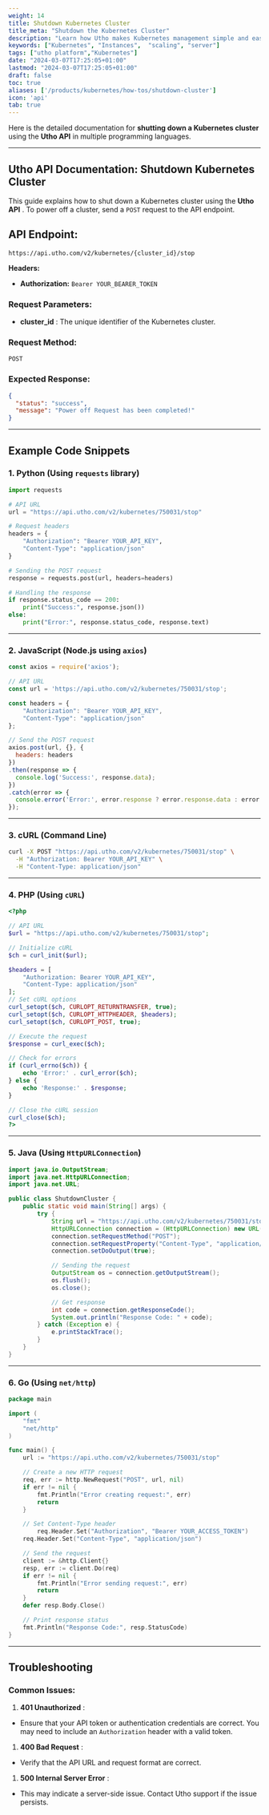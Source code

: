 ```yaml
---
weight: 14
title: Shutdown Kubernetes Cluster
title_meta: "Shutdown the Kubernetes Cluster"
description: "Learn how Utho makes Kubernetes management simple and easy so you easily anticipate your kubernetes infrastructure costs"
keywords: ["Kubernetes", "Instances",  "scaling", "server"]
tags: ["utho platform","Kubernetes"]
date: "2024-03-07T17:25:05+01:00"
lastmod: "2024-03-07T17:25:05+01:00"
draft: false
toc: true
aliases: ['/products/kubernetes/how-tos/shutdown-cluster']
icon: 'api'
tab: true
---
```

 Here is the detailed documentation for **shutting down a Kubernetes cluster** using the **Utho API** in multiple programming languages.

---

## Utho API Documentation: Shutdown Kubernetes Cluster

This guide explains how to shut down a Kubernetes cluster using the  **Utho API** . To power off a cluster, send a `POST` request to the API endpoint.

## API Endpoint:

```
https://api.utho.com/v2/kubernetes/{cluster_id}/stop
```

**Headers:**

* **Authorization:** `Bearer YOUR_BEARER_TOKEN`

### Request Parameters:

* **cluster_id** : The unique identifier of the Kubernetes cluster.

### Request Method:

`POST`

### Expected Response:

```json
{
  "status": "success",
  "message": "Power off Request has been completed!"
}
```

---

## Example Code Snippets

### 1. **Python (Using `requests` library)**

```python
import requests

# API URL
url = "https://api.utho.com/v2/kubernetes/750031/stop"

# Request headers
headers = {
    "Authorization": "Bearer YOUR_API_KEY",
    "Content-Type": "application/json"
}

# Sending the POST request
response = requests.post(url, headers=headers)

# Handling the response
if response.status_code == 200:
    print("Success:", response.json())
else:
    print("Error:", response.status_code, response.text)
```

---

### 2. **JavaScript (Node.js using `axios`)**

```javascript
const axios = require('axios');

// API URL
const url = 'https://api.utho.com/v2/kubernetes/750031/stop';

const headers = {
    "Authorization": "Bearer YOUR_API_KEY",
    "Content-Type": "application/json"
};

// Send the POST request
axios.post(url, {}, {
  headers: headers
})
.then(response => {
  console.log('Success:', response.data);
})
.catch(error => {
  console.error('Error:', error.response ? error.response.data : error.message);
});
```

---

### 3. **cURL (Command Line)**

```bash
curl -X POST "https://api.utho.com/v2/kubernetes/750031/stop" \
  -H "Authorization: Bearer YOUR_API_KEY" \
  -H "Content-Type: application/json"
```

---

### 4. **PHP (Using `cURL`)**

```php
<?php

// API URL
$url = "https://api.utho.com/v2/kubernetes/750031/stop";

// Initialize cURL
$ch = curl_init($url);

$headers = [
    "Authorization: Bearer YOUR_API_KEY",
    "Content-Type: application/json"
];
// Set cURL options
curl_setopt($ch, CURLOPT_RETURNTRANSFER, true);
curl_setopt($ch, CURLOPT_HTTPHEADER, $headers);
curl_setopt($ch, CURLOPT_POST, true);

// Execute the request
$response = curl_exec($ch);

// Check for errors
if (curl_errno($ch)) {
    echo 'Error:' . curl_error($ch);
} else {
    echo 'Response:' . $response;
}

// Close the cURL session
curl_close($ch);
?>
```

---

### 5. **Java (Using `HttpURLConnection`)**

```java
import java.io.OutputStream;
import java.net.HttpURLConnection;
import java.net.URL;

public class ShutdownCluster {
    public static void main(String[] args) {
        try {
            String url = "https://api.utho.com/v2/kubernetes/750031/stop";
            HttpURLConnection connection = (HttpURLConnection) new URL(url).openConnection();
            connection.setRequestMethod("POST");
            connection.setRequestProperty("Content-Type", "application/json", "Authorization", "Bearer YOUR_API_KEY");
            connection.setDoOutput(true);

            // Sending the request
            OutputStream os = connection.getOutputStream();
            os.flush();
            os.close();

            // Get response
            int code = connection.getResponseCode();
            System.out.println("Response Code: " + code);
        } catch (Exception e) {
            e.printStackTrace();
        }
    }
}
```

---

### 6. **Go (Using `net/http`)**

```go
package main

import (
	"fmt"
	"net/http"
)

func main() {
	url := "https://api.utho.com/v2/kubernetes/750031/stop"

	// Create a new HTTP request
	req, err := http.NewRequest("POST", url, nil)
	if err != nil {
		fmt.Println("Error creating request:", err)
		return
	}

	// Set Content-Type header
        req.Header.Set("Authorization", "Bearer YOUR_ACCESS_TOKEN")
	req.Header.Set("Content-Type", "application/json")

	// Send the request
	client := &http.Client{}
	resp, err := client.Do(req)
	if err != nil {
		fmt.Println("Error sending request:", err)
		return
	}
	defer resp.Body.Close()

	// Print response status
	fmt.Println("Response Code:", resp.StatusCode)
}
```

---

## Troubleshooting

### Common Issues:

1. **401 Unauthorized** :

* Ensure that your API token or authentication credentials are correct. You may need to include an `Authorization` header with a valid token.

1. **400 Bad Request** :

* Verify that the API URL and request format are correct.

1. **500 Internal Server Error** :

* This may indicate a server-side issue. Contact Utho support if the issue persists.
